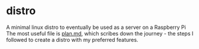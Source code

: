 # distro
A minimal linux distro to eventually be used as a server on a Raspberry Pi  
The most useful file is [plan.md](plan.md), which scribes down the journey - the steps I followed to create a distro with my preferred features.
